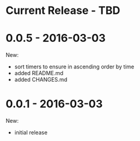 Current Release - TBD
=====================

0.0.5 - 2016-03-03
==================

New:
- sort timers to ensure in ascending order by time
- added README.md
- added CHANGES.md

0.0.1 - 2016-03-03
===================

New:
- initial release

